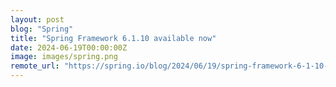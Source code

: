 ```yaml
---
layout: post
blog: "Spring"
title: "Spring Framework 6.1.10 available now"
date: 2024-06-19T00:00:00Z
image: images/spring.png
remote_url: "https://spring.io/blog/2024/06/19/spring-framework-6-1-10-available-now"
---
```

